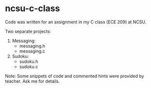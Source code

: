 # ncsu-c-class
Code was written for an assignment in my C class (ECE 209) at NCSU.

Two separate projects:
1) Messaging:
	- messaging.h
	- messaging.c
2) Sudoku:
	- sudoku.h
	- sudoku.c

Note: Some snippets of code and commented hints were provided by teacher.  Ask me for details.
